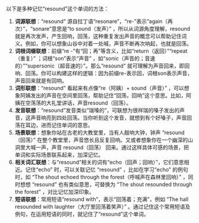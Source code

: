以下是多种记忆“resound”这个单词的方法：
1. **词源联想**：“resound” 源自拉丁语“resonare”，“re-”表示“again（再次）”，“sonare”意思是“to sound（发声）” ，所以从词源角度理解，resound 就是再次发声，产生回响，回荡，这种重复发出声音的概念可以帮助记住词义。例如，你可以想象山谷中对着一处喊，声音不断再次响起，也就是回荡。
2. **词根词缀联想**：前缀“re -”有“回；再”等含义，比如“return（返回）”“repeat（重复）” ；词根“son”表示“声音” ，如“sonic（声音的；音速的）”“supersonic（超音速的）”。那么“resound” 就可理解为声音回来，即回响、回荡。你可以构建这样的逻辑：因为前缀re-表示回，词根son表示声音，声音回来就是有回响。
3. **词形联想**：“resound” 看起来有点像“re（阿姨）+ sound（声音）” ，可以想象阿姨发出的声音在空间里回荡，帮助记住“回荡，回响”这个意思。比如，阿姨在空荡荡的大礼堂讲话，声音resound（回荡）。
4. **发音联想**：“resound”发音类似“瑞嗓的”，可联想为很祥瑞的嗓子发出的声音，这声音响亮到四处回荡。当你听到这个发音，就想到有个好嗓子，声音回荡在耳边，进而记住单词的意思。
5. **场景联想**：想象你站在古老的大教堂里，当有人敲响大钟，钟声 “resound（回荡）” 在整个教堂里，声音悠长且反复回响。又或者想象你在一个幽深的山洞里大喊一声，声音 resound（回荡） 回来。通过这样具体可感的场景，把单词和实际场景联系起来，加深记忆。
6. **相关词汇联想**：与“resound”相关的词有“echo（回声；回响）”，它们意思相近。记住“echo” 时，可以关联记忆 “resound” ，比如在学习“echo” 的例句时，如 “The shout echoed through the forest（呼喊声在森林里回响）” ，同时想想 “resound” 也有类似意思，可替换为 “The shout resounded through the forest” ，对比记忆加深印象。
7. **短语联想**：常用短语“resound with”，表示“回荡着；充满”，例如 “The hall resounded with laughter（大厅里回荡着笑声）” 。通过记住这个常用短语及例句，在运用短语的同时，就记住了“resound”这个单词。 